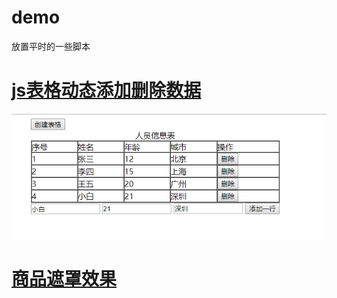 # demo
放置平时的一些脚本
# [js表格动态添加删除数据](https://github.com/hannoch/demo/tree/master/JavaScript/create_table)
![](https://github.com/hannoch/demo/blob/master/JavaScript/create_table/table.png)

# [商品遮罩效果](https://github.com/hannoch/demo/blob/master/JavaScript/mask/images/mask.png)
